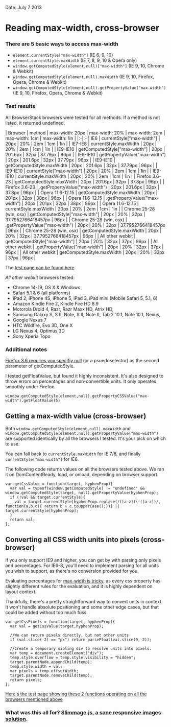 Date: July 7 2013

# Reading max-width, cross-browser

### There are 5 basic ways to access max-width

* `element.currentStyle["max-width"]` (IE 6, 9, 10)
* `element.currentStyle.maxWidth` (IE 7, 8, 9, 10 & Opera only)
* `window.getComputedStyle(element,null)["max-width"]` (IE 9, 10, Chrome & Webkit)
* `window.getComputedStyle(element,null).maxWidth` (IE 9, 10, Firefox, Opera, Chrome & Webkit)
* `window.getComputedStyle(element,null).getPropertyValue("max-width")` (IE 9, 10, Firefox, Opera, Chrome & Webkit)

### Test results

All BrowserStack browsers were tested for all methods. If a method is not listed, it returned undefined.

| Browser | method | max-width: 20px | max-width: 20% | max-width: 2em | max-width: 1cm | max-width: 1in |
|:-|:-
| IE6 | currentStyle["max-width"] | 20px | 20% | 2em | 1cm | 1in |
| IE7-IE8 | currentStyle.maxWidth | 20px | 20% | 2em | 1cm | 1in |
| IE9-IE10 | getComputedStyle["max-width"] | 20px | 201.6px | 32px | 37.79px | 96px |
| IE9-IE10 | getPropertyValue("max-width") | 20px | 201.6px | 32px | 37.79px | 96px |
| IE9-IE10 | getComputedStyle.maxWidth | 20px | 201.6px | 32px | 37.79px | 96px |
| IE9-IE10 | currentStyle["max-width"] | 20px | 20% | 2em | 1cm | 1in |
| IE9-IE10 | currentStyle.maxWidth | 20px | 20% | 2em | 1cm | 1in |
| Firefox 3.6-23 | getComputedStyle.maxWidth | 20px | 201.6px | 32px | 37.8px | 96px |
| Firefox 3.6-23 | .getPropertyValue("max-width") | 20px | 201.6px | 32px | 37.8px | 96px |
| Opera 11.6-12.15 | getComputedStyle.maxWidth | 20px | 201px | 32px | 38px | 96px |
| Opera 11.6-12.15 | .getPropertyValue("max-width") | 20px | 201px | 32px | 38px | 96px |
| Opera 11.6-12.15 | currentStyle.maxWidth | 20px | 20% | 2em | 1cm | 1in |
| Chrome 25-28 (win, osx) | getComputedStyle["max-width"] | 20px | 20% | 32px | 37.7952766418457px | 96px |
| Chrome 25-28 (win, osx) | .getPropertyValue("max-width") | 20px | 20% | 32px | 37.7952766418457px | 96px |
| Chrome 25-28 (win, osx) | getComputedStyle.maxWidth | 20px | 20% | 32px | 37.7952766418457px | 96px |
| All other webkit | getComputedStyle["max-width"] | 20px | 20% | 32px | 37px | 96px |
| All other webkit | .getPropertyValue("max-width") | 20px | 20% | 32px | 37px | 96px |
| All other webkit | getComputedStyle.maxWidth | 20px | 20% | 32px | 37px | 96px |

The [test page can be found here](http://imazen.github.io/slimmage/teststyle.html).

*All other webkit* browsers tested: 

* Chrome 14-19, OS X & Windows
* Safari 5.1 & 6 (all platforms)
* iPad 2, iPhone 4S, iPhone 5, iPad 3, iPad mini (Mobile Safari 5, 5.1, 6)
* Amazon Kindle Fire 2, Kindle Fire HD 8.9
* Motorola Droid 4, Razr, Razr Maxx HD, Atrix HD, 
* Samsung Galaxy S, S II, Note, S II, Note II, Tab 2 10.1, Note 10.1, Nexus, 
* Google Nexus 7
* HTC Wildfire, Evo 3D, One X
* LG Nexus 4, Optimus 3D
* Sony Xperia Topo

### Additional notes

[Firefox 3.6 requires you specifiy null](https://developer.mozilla.org/en-US/docs/Web/API/window.getComputedStyle) (or a psuedoselector) as the second parameter of getComputedStyle.

I tested getFloatValue, but found it highly inconsistent. It's also designed to throw errors on percentages and non-convertible units. It only operates smoothly under Firefox.

`window.getComputedStyle(element,null).getPropertyCSSValue("max-width").getFloatValue(5)` 


## Getting a max-width value (cross-browser)

Both `window.getComputedStyle(element,null).maxWidth`  and `window.getComputedStyle(element,null).getPropertyValue("max-width")` are supported identically by all the browsers I tested. It's your pick on which to use.

You can fall back to `currentStyle.maxWidth` for IE 7/8, and finally `currentStyle["max-width"]` for IE6.

The following code returns values on all the browsers tested above. We ran it on DomContentReady, load, or onload, depending on browser support.

    var getCssValue = function(target, hyphenProp){
      var val = typeof(window.getComputedStyle) != "undefined" && window.getComputedStyle(target, null).getPropertyValue(hyphenProp);
      if (!val && target.currentStyle){
        val = target.currentStyle[hyphenProp.replace(/([a-z])\-([a-z])/, function(a,b,c){ return b + c.toUpperCase();})] || target.currentStyle[hyphenProp];
      }
      return val;
    };

## Converting all CSS width units into pixels (cross-browser)

If you only support IE9 and higher, you can get by with parsing only pixels and percentages. For IE6-8, you'll need to implement parsing for all units you wish to support, as there's no conversion provided for you.

Evaluating percentages for [max-width is tricky](
https://developer.mozilla.org/en-US/docs/Web/CSS/max-width), as every css property has slightly different rules for the evaluation, and it is highly dependent on layout context.

Thankfully, there's a pretty straightforward way to convert units in context. It won't handle absolute positioning and some other edge cases, but that could be added without too much fuss.

    var getCssPixels = function(target, hyphenProp){
      var val = getCssValue(target,hyphenProp);

      //We can return pixels directly, but not other units
      if (val.slice(-2) == "px") return parseFloat(val.slice(0,-2));

      //Create a temporary sibling div to resolve units into pixels.
      var temp = document.createElement("div");
      temp.style.overflow = temp.style.visibility = "hidden"; 
      target.parentNode.appendChild(temp);  
      temp.style.width = val;
      var pixels = temp.offsetWidth;
      target.parentNode.removeChild(temp);
      return pixels;
    };


[Here's the test page showing these 2 functions operating on all the browsers mentioned above](http://imazen.github.io/slimmage/test-reading-maxwidth.html)


### What was this all for? [Slimmage.js, a sane responsive images solution](http://github.com/imazen/slimmage).



